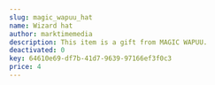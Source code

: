 ```yaml
---
slug: magic_wapuu_hat
name: Wizard hat
author: marktimemedia
description: This item is a gift from MAGIC WAPUU.
deactivated: 0
key: 64610e69-df7b-41d7-9639-97166ef3f0c3
price: 4
---
```

